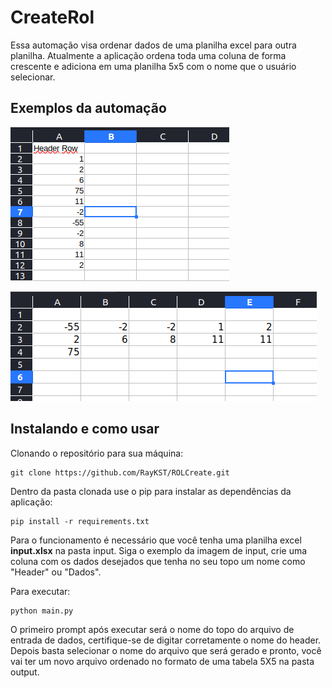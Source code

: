 # CreateRol

Essa automação visa ordenar dados de uma planilha excel para outra planilha. Atualmente a aplicação ordena toda uma coluna de forma crescente e adiciona em uma planilha 5x5 com o nome que o usuário selecionar.

## Exemplos da automação

![Imagem de exemplo de input](assets/exemploInput.png "Exemplo de input")

![Imagem de exemplo de output](assets/exemploOutput.png "Exemplo de output")

## Instalando e como usar

Clonando o repositório para sua máquina:
```
git clone https://github.com/RayKST/ROLCreate.git
```

Dentro da pasta clonada use o pip para instalar as dependẽncias da aplicação:
```
pip install -r requirements.txt
```

Para o funcionamento é necessário que você tenha uma planilha excel **input.xlsx** na pasta input. Siga o exemplo da imagem de input, crie uma coluna com os dados desejados que tenha no seu topo um nome como "Header" ou "Dados".

Para executar:
```
python main.py
```
O primeiro prompt após executar será o nome do topo do arquivo de entrada de dados, certifique-se de digitar corretamente o nome do header.
Depois basta selecionar o nome do arquivo que será gerado e pronto, você vai ter um novo arquivo ordenado no formato de uma tabela 5X5 na pasta output.